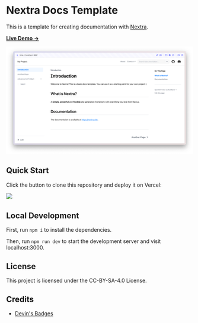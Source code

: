 # Nextra Docs Template 

This is a template for creating documentation with [Nextra](https://nextra.site).

[**Live Demo →**](https://nextra-docs-template.vercel.app)

[![](.github/screenshot.png)](https://nextra-docs-template.vercel.app)

## Quick Start

Click the button to clone this repository and deploy it on Vercel:

[![](https://vercel.com/button)](https://vercel.com/new/clone?s=https%3A%2F%2Fgithub.com%2Fshuding%2Fnextra-docs-template&showOptionalTeamCreation=false)

## Local Development

First, run `npm i` to install the dependencies.

Then, run `npm run dev` to start the development server and visit localhost:3000.

## License

This project is licensed under the CC-BY-SA-4.0 License.

## Credits

- [Devin's Badges](https://github.com/intergrav/devins-badges)
